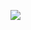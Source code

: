 ![](https://github.com/claudio1975/Medium-blog/tree/master/Summarization_tutorial/images/text_summarization.JPG)

